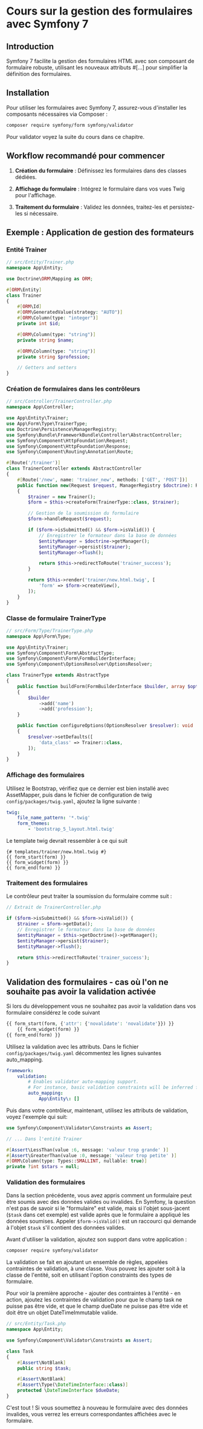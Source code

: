 # Cours sur la gestion des formulaires avec Symfony 7

## Introduction

Symfony 7 facilite la gestion des formulaires HTML avec son composant de formulaire robuste, utilisant les nouveaux attributs #[...] pour simplifier la définition des formulaires.

## Installation

Pour utiliser les formulaires avec Symfony 7, assurez-vous d'installer les composants nécessaires via Composer :

```bash
composer require symfony/form symfony/validator
```

Pour validator voyez la suite du cours dans ce chapitre.

## Workflow recommandé pour commencer

1. **Création du formulaire** : Définissez les formulaires dans des classes dédiées.
   
2. **Affichage du formulaire** : Intégrez le formulaire dans vos vues Twig pour l'affichage.
   
3. **Traitement du formulaire** : Validez les données, traitez-les et persistez-les si nécessaire.

## Exemple : Application de gestion des formateurs

### Entité Trainer
```php
// src/Entity/Trainer.php
namespace App\Entity;

use Doctrine\ORM\Mapping as ORM;

#[ORM\Entity]
class Trainer
{
    #[ORM\Id]
    #[ORM\GeneratedValue(strategy: "AUTO")]
    #[ORM\Column(type: "integer")]
    private int $id;

    #[ORM\Column(type: "string")]
    private string $name;

    #[ORM\Column(type: "string")]
    private string $profession;

    // Getters and setters
}
```

### Création de formulaires dans les contrôleurs
```php
// src/Controller/TrainerController.php
namespace App\Controller;

use App\Entity\Trainer;
use App\Form\Type\TrainerType;
use Doctrine\Persistence\ManagerRegistry;
use Symfony\Bundle\FrameworkBundle\Controller\AbstractController;
use Symfony\Component\HttpFoundation\Request;
use Symfony\Component\HttpFoundation\Response;
use Symfony\Component\Routing\Annotation\Route;

#[Route('/trainer')]
class TrainerController extends AbstractController
{
    #[Route('/new', name: 'trainer_new', methods: ['GET', 'POST'])]
    public function new(Request $request, ManagerRegistry $doctrine): Response
    {
        $trainer = new Trainer();
        $form = $this->createForm(TrainerType::class, $trainer);

        // Gestion de la soumission du formulaire
        $form->handleRequest($request);

        if ($form->isSubmitted() && $form->isValid()) {
            // Enregistrer le formateur dans la base de données
            $entityManager = $doctrine->getManager();
            $entityManager->persist($trainer);
            $entityManager->flush();

            return $this->redirectToRoute('trainer_success');
        }

        return $this->render('trainer/new.html.twig', [
            'form' => $form->createView(),
        ]);
    }
}
```

### Classe de formulaire TrainerType

```php
// src/Form/Type/TrainerType.php
namespace App\Form\Type;

use App\Entity\Trainer;
use Symfony\Component\Form\AbstractType;
use Symfony\Component\Form\FormBuilderInterface;
use Symfony\Component\OptionsResolver\OptionsResolver;

class TrainerType extends AbstractType
{
    public function buildForm(FormBuilderInterface $builder, array $options): void
    {
        $builder
            ->add('name')
            ->add('profession');
    }

    public function configureOptions(OptionsResolver $resolver): void
    {
        $resolver->setDefaults([
            'data_class' => Trainer::class,
        ]);
    }
}
```

### Affichage des formulaires

Utilisez le Bootstrap, vérifiez que ce dernier est bien installé avec AssetMapper, puis dans le fichier de configuration de twig `config/packages/twig.yaml`, ajoutez la ligne suivante :

```yaml
twig:
    file_name_pattern: '*.twig'
    form_themes:
        - 'bootstrap_5_layout.html.twig'
```

Le template twig devrait ressembler à ce qui suit

```twig
{# templates/trainer/new.html.twig #}
{{ form_start(form) }}
{{ form_widget(form) }}
{{ form_end(form) }}
```

### Traitement des formulaires

Le contrôleur peut traiter la soumission du formulaire comme suit :

```php
// Extrait de TrainerController.php

if ($form->isSubmitted() && $form->isValid()) {
    $trainer = $form->getData();
    // Enregistrer le formateur dans la base de données
    $entityManager = $this->getDoctrine()->getManager();
    $entityManager->persist($trainer);
    $entityManager->flush();

    return $this->redirectToRoute('trainer_success');
}
```

## Validation des formulaires - cas où l'on ne souhaite pas avoir la validation activée

Si lors du développement vous ne souhaitez pas avoir la validation dans vos formulaire considérez le code suivant 

```php
{{ form_start(form, {'attr': {'novalidate': 'novalidate'}}) }}
    {{ form_widget(form) }}
{{ form_end(form) }}
```

Utilisez la validation avec les attributs. Dans le fichier `config/packages/twig.yaml` décommentez les lignes suivantes auto_mapping.

```yaml
framework:
    validation:
        # Enables validator auto-mapping support.
        # For instance, basic validation constraints will be inferred from Doctrine's metadata.
        auto_mapping:
            App\Entity\: []
```

Puis dans votre contrôleur, maintenant, utilisez les attributs de validation, voyez l'exemple qui suit:

```php
use Symfony\Component\Validator\Constraints as Assert;

// ... Dans l'entité Trainer

#[Assert\LessThan(value :6, message: 'valeur trop grande' )]
#[Assert\GreaterThan(value :0, message: 'valeur trop petite' )]
#[ORM\Column(type: Types::SMALLINT, nullable: true)]
private ?int $stars = null;
```

### Validation des formulaires

Dans la section précédente, vous avez appris comment un formulaire peut être soumis avec des données valides ou invalides. En Symfony, la question n'est pas de savoir si le "formulaire" est valide, mais si l'objet sous-jacent (`$task` dans cet exemple) est valide après que le formulaire a appliqué les données soumises. Appeler `$form->isValid()` est un raccourci qui demande à l'objet `$task` s'il contient des données valides.

Avant d'utiliser la validation, ajoutez son support dans votre application :

```bash
composer require symfony/validator
```

La validation se fait en ajoutant un ensemble de règles, appelées contraintes de validation, à une classe. Vous pouvez les ajouter soit à la classe de l'entité, soit en utilisant l'option constraints des types de formulaire.

Pour voir la première approche - ajouter des contraintes à l'entité - en action, ajoutez les contraintes de validation pour que le champ task ne puisse pas être vide, et que le champ dueDate ne puisse pas être vide et doit être un objet DateTimeImmutable valide.

```php
// src/Entity/Task.php
namespace App\Entity;

use Symfony\Component\Validator\Constraints as Assert;

class Task
{
    #[Assert\NotBlank]
    public string $task;

    #[Assert\NotBlank]
    #[Assert\Type(\DateTimeInterface::class)]
    protected \DateTimeInterface $dueDate;
}
```

C'est tout ! Si vous soumettez à nouveau le formulaire avec des données invalides, vous verrez les erreurs correspondantes affichées avec le formulaire.